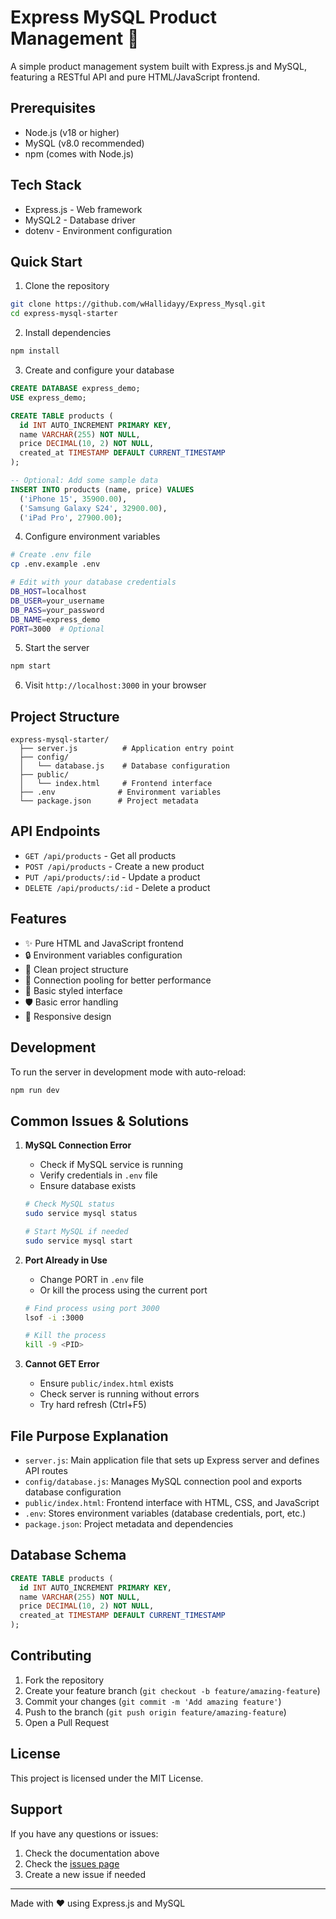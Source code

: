 # Express MySQL Product Management 🚀

A simple product management system built with Express.js and MySQL, featuring a RESTful API and pure HTML/JavaScript frontend.

## Prerequisites

- Node.js (v18 or higher)
- MySQL (v8.0 recommended)
- npm (comes with Node.js)

## Tech Stack

- Express.js - Web framework
- MySQL2 - Database driver
- dotenv - Environment configuration

## Quick Start

1. Clone the repository
```bash
git clone https://github.com/wHallidayy/Express_Mysql.git
cd express-mysql-starter
```

2. Install dependencies
```bash
npm install
```

3. Create and configure your database
```sql
CREATE DATABASE express_demo;
USE express_demo;

CREATE TABLE products (
  id INT AUTO_INCREMENT PRIMARY KEY,
  name VARCHAR(255) NOT NULL,
  price DECIMAL(10, 2) NOT NULL,
  created_at TIMESTAMP DEFAULT CURRENT_TIMESTAMP
);

-- Optional: Add some sample data
INSERT INTO products (name, price) VALUES
  ('iPhone 15', 35900.00),
  ('Samsung Galaxy S24', 32900.00),
  ('iPad Pro', 27900.00);
```

4. Configure environment variables
```bash
# Create .env file
cp .env.example .env

# Edit with your database credentials
DB_HOST=localhost
DB_USER=your_username
DB_PASS=your_password
DB_NAME=express_demo
PORT=3000  # Optional
```

5. Start the server
```bash
npm start
```

6. Visit `http://localhost:3000` in your browser

## Project Structure

```
express-mysql-starter/
  ├── server.js          # Application entry point
  ├── config/
  │   └── database.js    # Database configuration
  ├── public/
  │   └── index.html     # Frontend interface
  ├── .env              # Environment variables
  └── package.json      # Project metadata
```

## API Endpoints

- `GET /api/products` - Get all products
- `POST /api/products` - Create a new product
- `PUT /api/products/:id` - Update a product
- `DELETE /api/products/:id` - Delete a product

## Features

- ✨ Pure HTML and JavaScript frontend
- 🔒 Environment variables configuration
- 🎯 Clean project structure
- 🔄 Connection pooling for better performance
- 💅 Basic styled interface
- 🛡️ Basic error handling
- 📱 Responsive design

## Development

To run the server in development mode with auto-reload:
```bash
npm run dev
```

## Common Issues & Solutions

1. **MySQL Connection Error**
   - Check if MySQL service is running
   - Verify credentials in `.env` file
   - Ensure database exists
   ```bash
   # Check MySQL status
   sudo service mysql status
   
   # Start MySQL if needed
   sudo service mysql start
   ```

2. **Port Already in Use**
   - Change PORT in `.env` file
   - Or kill the process using the current port
   ```bash
   # Find process using port 3000
   lsof -i :3000
   
   # Kill the process
   kill -9 <PID>
   ```

3. **Cannot GET Error**
   - Ensure `public/index.html` exists
   - Check server is running without errors
   - Try hard refresh (Ctrl+F5)

## File Purpose Explanation

- `server.js`: Main application file that sets up Express server and defines API routes
- `config/database.js`: Manages MySQL connection pool and exports database configuration
- `public/index.html`: Frontend interface with HTML, CSS, and JavaScript
- `.env`: Stores environment variables (database credentials, port, etc.)
- `package.json`: Project metadata and dependencies

## Database Schema

```sql
CREATE TABLE products (
  id INT AUTO_INCREMENT PRIMARY KEY,
  name VARCHAR(255) NOT NULL,
  price DECIMAL(10, 2) NOT NULL,
  created_at TIMESTAMP DEFAULT CURRENT_TIMESTAMP
);
```

## Contributing

1. Fork the repository
2. Create your feature branch (`git checkout -b feature/amazing-feature`)
3. Commit your changes (`git commit -m 'Add amazing feature'`)
4. Push to the branch (`git push origin feature/amazing-feature`)
5. Open a Pull Request

## License

This project is licensed under the MIT License.

## Support

If you have any questions or issues:
1. Check the documentation above
2. Check the [issues page](https://github.com/yourusername/express-mysql-starter/issues)
3. Create a new issue if needed

---
Made with ❤️ using Express.js and MySQL